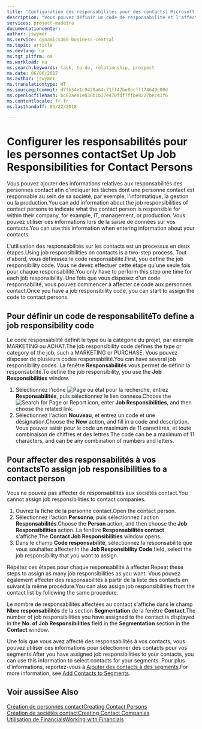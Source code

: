 ```yaml
---
title: "Configuration des responsabilités pour des contacts| Microsoft Docs"
description: "Vous pouvez définir un code de responsabilité et l'affecter à un contact pour indiquer les tâches dont votre contact est en charge dans sa société, par exemple, l'informatique ou la production."
services: project-madeira
documentationcenter: 
author: jswymer
ms.service: dynamics365-business-central
ms.topic: article
ms.devlang: na
ms.tgt_pltfrm: na
ms.workload: na
ms.search.keywords: task, to-do, relationship, prospect
ms.date: 06/06/2017
ms.author: jswymer
ms.translationtype: HT
ms.sourcegitcommit: d7fb34e1c9428a64c71ff47be8bcff174649c00d
ms.openlocfilehash: 8c62aea1e830b1b37e470fdf7ffbe8227bec41f6
ms.contentlocale: fr-fr
ms.lasthandoff: 03/22/2018

---
```

# <a name="set-up-job-responsibilities-for-contact-persons"></a><span data-ttu-id="e37bd-103">Configurer les responsabilités pour les personnes contact</span><span class="sxs-lookup"><span data-stu-id="e37bd-103">Set Up Job Responsibilities for Contact Persons</span></span>
<span data-ttu-id="e37bd-104">Vous pouvez ajouter des informations relatives aux responsabilités des personnes contact afin d'indiquer les tâches dont une personne contact est responsable au sein de sa société, par exemple, l'informatique, la gestion ou la production.</span><span class="sxs-lookup"><span data-stu-id="e37bd-104">You can add information about the job responsibilities of contact persons to indicate what the contact person is responsible for within their company, for example, IT, management, or production.</span></span> <span data-ttu-id="e37bd-105">Vous pouvez utiliser ces informations lors de la saisie de données sur vos contacts.</span><span class="sxs-lookup"><span data-stu-id="e37bd-105">You can use this information when entering information about your contacts.</span></span>

<span data-ttu-id="e37bd-106">L'utilisation des responsabilités sur les contacts est un processus en deux étapes.</span><span class="sxs-lookup"><span data-stu-id="e37bd-106">Using job responsibilities on contacts is a two-step process.</span></span> <span data-ttu-id="e37bd-107">Tout d'abord, vous définissez le code responsabilité.</span><span class="sxs-lookup"><span data-stu-id="e37bd-107">First, you define the job responsibility code.</span></span> <span data-ttu-id="e37bd-108">Vous ne devez effectuer cette étape qu'une seule fois pour chaque responsabilité.</span><span class="sxs-lookup"><span data-stu-id="e37bd-108">You only have to perform this step one time for each job responsibility.</span></span> <span data-ttu-id="e37bd-109">Une fois que vous disposez d'un code responsabilité, vous pouvez commencer à affecter ce code aux personnes contact.</span><span class="sxs-lookup"><span data-stu-id="e37bd-109">Once you have a job responsibility code, you can start to assign the code to contact persons.</span></span>

## <a name="to-define-a-job-responsibility-code"></a><span data-ttu-id="e37bd-110">Pour définir un code de responsabilité</span><span class="sxs-lookup"><span data-stu-id="e37bd-110">To define a job responsibility code</span></span>
<span data-ttu-id="e37bd-111">Le code responsabilité définit le type ou la catégorie du projet, par exemple MARKETING ou ACHAT.</span><span class="sxs-lookup"><span data-stu-id="e37bd-111">The job responsibility code defines the type or category of the job, such a MARKETING or PURCHASE.</span></span> <span data-ttu-id="e37bd-112">Vous pouvez disposer de plusieurs codes responsabilité.</span><span class="sxs-lookup"><span data-stu-id="e37bd-112">You can have several job responsibility codes.</span></span> <span data-ttu-id="e37bd-113">La fenêtre **Responsabilités** vous permet de définir la responsabilité.</span><span class="sxs-lookup"><span data-stu-id="e37bd-113">To define the job responsibility, you use the **Job Responsibilities** window.</span></span>

1. <span data-ttu-id="e37bd-114">Sélectionnez l'icône ![Page ou état pour la recherche](media/ui-search/search_small.png "Page ou état pour la recherche"), entrez **Responsabilités**, puis sélectionnez le lien connexe.</span><span class="sxs-lookup"><span data-stu-id="e37bd-114">Choose the ![Search for Page or Report](media/ui-search/search_small.png "Search for Page or Report icon") icon, enter **Job Responsibilities**, and then choose the related link.</span></span>
2. <span data-ttu-id="e37bd-115">Sélectionnez l'action **Nouveau**, et entrez un code et une désignation.</span><span class="sxs-lookup"><span data-stu-id="e37bd-115">Choose the **New** action, and fill in a code and description.</span></span> <span data-ttu-id="e37bd-116">Vous pouvez saisir pour le code un maximum de 11 caractères, et toute combinaison de chiffres et des lettres.</span><span class="sxs-lookup"><span data-stu-id="e37bd-116">The code can be a maximum of 11 characters, and can be any combination of numbers and letters.</span></span>

## <a name="to-assign-job-responsibilities-to-a-contact-person"></a><span data-ttu-id="e37bd-117">Pour affecter des responsabilités à vos contacts</span><span class="sxs-lookup"><span data-stu-id="e37bd-117">To assign job responsibilities to a contact person</span></span>
<span data-ttu-id="e37bd-118">Vous ne pouvez pas affecter de responsabilités aux sociétés contact.</span><span class="sxs-lookup"><span data-stu-id="e37bd-118">You cannot assign job responsibilities to contact companies.</span></span>

1. <span data-ttu-id="e37bd-119">Ouvrez la fiche de la personne contact.</span><span class="sxs-lookup"><span data-stu-id="e37bd-119">Open the contact person.</span></span>
2. <span data-ttu-id="e37bd-120">Sélectionnez l'action **Personne**, puis sélectionnez l'action **Responsabilités**.</span><span class="sxs-lookup"><span data-stu-id="e37bd-120">Choose the **Person** action, and then choose the **Job Responsibilities** action.</span></span> <span data-ttu-id="e37bd-121">La fenêtre **Responsabilités contact** s'affiche.</span><span class="sxs-lookup"><span data-stu-id="e37bd-121">The **Contact Job Responsibilities** window opens.</span></span>
3. <span data-ttu-id="e37bd-122">Dans le champ **Code responsabilité**, sélectionnez la responsabilité que vous souhaitez affecter.</span><span class="sxs-lookup"><span data-stu-id="e37bd-122">In the **Job Responsibility Code** field, select the job responsibility that you want to assign.</span></span>

<span data-ttu-id="e37bd-123">Répétez ces étapes pour chaque responsabilité à affecter.</span><span class="sxs-lookup"><span data-stu-id="e37bd-123">Repeat these steps to assign as many job responsibilities as you want.</span></span> <span data-ttu-id="e37bd-124">Vous pouvez également affecter des responsabilités à partir de la liste des contacts en suivant la même procédure.</span><span class="sxs-lookup"><span data-stu-id="e37bd-124">You can also assign job responsibilities from the contact list by following the same procedure.</span></span>

<span data-ttu-id="e37bd-125">Le nombre de responsabilités affectées au contact s'affiche dans le champ **Nbre responsabilités** de la section **Segmentation** de la fenêtre **Contact**.</span><span class="sxs-lookup"><span data-stu-id="e37bd-125">The number of job responsibilities you have assigned to the contact is displayed in the **No. of Job Responsibilities** field in the **Segmentation** section in the **Contact** window.</span></span>

<span data-ttu-id="e37bd-126">Une fois que vous avez affecté des responsabilités à vos contacts, vous pouvez utiliser ces informations pour sélectionner des contacts pour vos segments.</span><span class="sxs-lookup"><span data-stu-id="e37bd-126">After you have assigned job responsibilities to your contacts, you can use this information to select contacts for your segments.</span></span> <span data-ttu-id="e37bd-127">Pour plus d'informations, reportez-vous à [Ajouter des contacts à des segments](marketing-add-contact-segment.md).</span><span class="sxs-lookup"><span data-stu-id="e37bd-127">For more information, see [Add Contacts to Segments](marketing-add-contact-segment.md).</span></span>

## <a name="see-also"></a><span data-ttu-id="e37bd-128">Voir aussi</span><span class="sxs-lookup"><span data-stu-id="e37bd-128">See Also</span></span>
[<span data-ttu-id="e37bd-129">Création de personnes contact</span><span class="sxs-lookup"><span data-stu-id="e37bd-129">Creating Contact Persons</span></span>](marketing-create-contact-persons.md)  
[<span data-ttu-id="e37bd-130">Création de sociétés contact</span><span class="sxs-lookup"><span data-stu-id="e37bd-130">Creating Contact Companies</span></span>](marketing-create-contact-companies.md)  
[<span data-ttu-id="e37bd-131">Utilisation de Financials</span><span class="sxs-lookup"><span data-stu-id="e37bd-131">Working with Financials</span></span>](ui-work-product.md)

